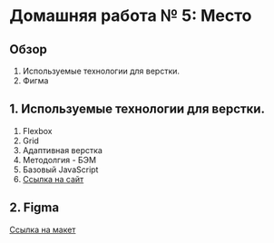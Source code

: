 # Домашняя работа № 5: Место

## Обзор

1. Используемые технологии для верстки.
2. Фигма

## 1. Используемые технологии для верстки.

1. Flexbox
2. Grid
3. Адаптивная верстка
4. Методолгия - БЭМ
5. Базовый JavaScript
6. [Ссылка на сайт](https://morphinemeplz.github.io/mesto/)

## 2. Figma

[Ссылка на макет](https://www.figma.com/file/bjyvbKKJN2naO0ucURl2Z0/JavaScript.-Sprint-5?node-id=0%3A1)
